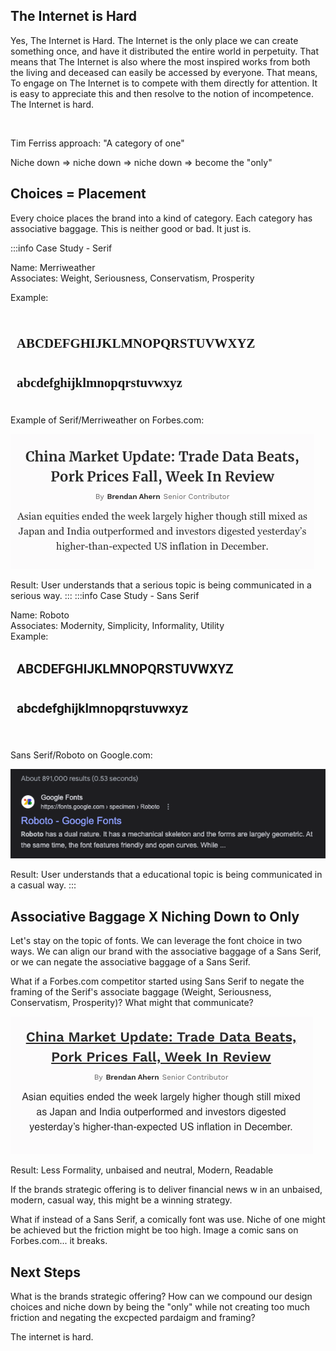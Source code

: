 ## The Internet is Hard

Yes, The Internet is Hard. The Internet is the only place we can create something once, and have it distributed the entire world in perpetuity. That means that The Internet is also where the most inspired works from both the living and deceased can easily be accessed by everyone. That means, To engage on The Internet is to compete with them directly for attention. It is easy to appreciate this and then resolve to the notion of incompetence. The Internet is hard. 

<br>



Tim Ferriss approach: "A category of one" 

Niche down => niche down => niche down => become the "only" 

## Choices = Placement

Every choice places the brand into a kind of category. Each category has associative baggage. This is neither good or bad. It just is. 

:::info Case Study - Serif 


Name: Merriweather
<br>
Associates: 
Weight, Seriousness, Conservatism, Prosperity
<br>

Example: 
<div style="font-family: Merriweather; font-weight: 700; padding: 10px; border-radius: 5px; line-height: 2; font-size: 1.3rem">

  ABCDEFGHIJKLMNOPQRSTUVWXYZ
  <br>

  abcdefghijklmnopqrstuvwxyz
  </div>  
    Example of Serif/Merriweather on Forbes.com:

  ![Nature Scene](./public/Forbesdotcom.png)

  Result: User understands that a serious topic is being communicated in a serious way. 
:::
:::info Case Study - Sans Serif

Name: Roboto
<br>
Associates: 
Modernity, Simplicity, Informality, Utility
<br>
Example: 
<div style="font-family: Roboto; font-weight: 700; padding: 10px; border-radius: 5px; line-height: 2; font-size: 1.3rem">
  ABCDEFGHIJKLMNOPQRSTUVWXYZ
  <br>

  abcdefghijklmnopqrstuvwxyz
  </div>  

   Sans Serif/Roboto on Google.com:

  ![Nature Scene](./public/googledotcom.png)

  Result: User understands that a educational topic is being communicated in a casual way. 
:::

## Associative Baggage X Niching Down to Only 

Let's stay on the topic of fonts. We can leverage the font choice in two ways. We can align our brand with the associative baggage of a Sans Serif, or we can negate the associative baggage of a Sans Serif.  

What if a Forbes.com competitor started using Sans Serif to negate the framing of the Serif's associate baggage (Weight, Seriousness, Conservatism, Prosperity)? What might that communicate? 

  ![Nature Scene](./public/Forbes-casual.png)

Result: Less Formality, unbaised and neutral, Modern, Readable

If the brands strategic offering is to deliver financial news w in an unbaised, modern, casual way, this might be a winning strategy. 

What if instead of a Sans Serif, a comically font was use. Niche of one might be achieved but the friction might be too high. Image a comic sans on Forbes.com... it breaks. 

## Next Steps 

What is the brands strategic offering? 
How can we compound our design choices and niche down by being the "only" while not creating too much friction and negating the excpected pardaigm and framing? 

The internet is hard. 